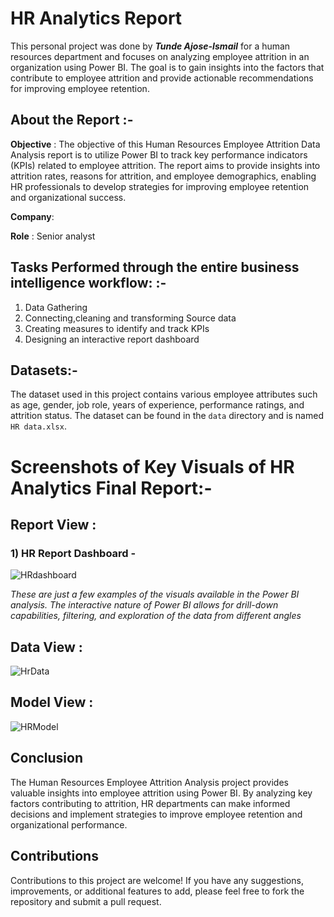 
# HR Analytics Report
This personal project was done by ***Tunde Ajose-Ismail*** for a human resources department and focuses on analyzing employee attrition in an organization using Power BI. The goal is to gain insights into the factors that contribute to employee attrition and provide actionable recommendations for improving employee retention.

## About the Report :-
**Objective** : The objective of this Human Resources Employee Attrition Data Analysis report is to utilize Power BI to track key performance indicators (KPIs) related to employee attrition. The report aims to provide insights into attrition rates, reasons for attrition, and employee demographics, enabling HR professionals to develop strategies for improving employee retention and organizational success.

**Company**: 

**Role** : Senior analyst

## Tasks Performed through the entire business intelligence workflow: :-
1. Data Gathering
2. Connecting,cleaning and transforming Source data
3. Creating measures to identify and track KPIs 
4. Designing an interactive report dashboard

## Datasets:-
The dataset used in this project contains various employee attributes such as age, gender, job role, years of experience, performance ratings, and attrition status. The dataset can be found in the `data` directory and is named `HR data.xlsx`.


# Screenshots of Key Visuals of HR Analytics Final Report:-

## Report View :

### 1) HR Report Dashboard -

![HRdashboard](https://github.com/xclusivedon/HR-Analytics-Report/assets/80249869/129e6363-60ac-4211-93b7-1da5004d192f)

*These are just a few examples of the visuals available in the Power BI analysis. The interactive nature of Power BI allows for drill-down capabilities, filtering, and exploration of the data from different angles*



## Data View :
![HrData](https://github.com/xclusivedon/HR-Analytics-Report/assets/80249869/535d9ff3-db54-427d-af01-19e8589fa71a)

## Model View :
![HRModel](https://github.com/xclusivedon/HR-Analytics-Report/assets/80249869/643b9358-71c9-42ee-adf6-f68a172795b2)

## Conclusion

The Human Resources Employee Attrition Analysis project provides valuable insights into employee attrition using Power BI. By analyzing key factors contributing to attrition, HR departments can make informed decisions and implement strategies to improve employee retention and organizational performance.

## Contributions

Contributions to this project are welcome! If you have any suggestions, improvements, or additional features to add, please feel free to fork the repository and submit a pull request.


